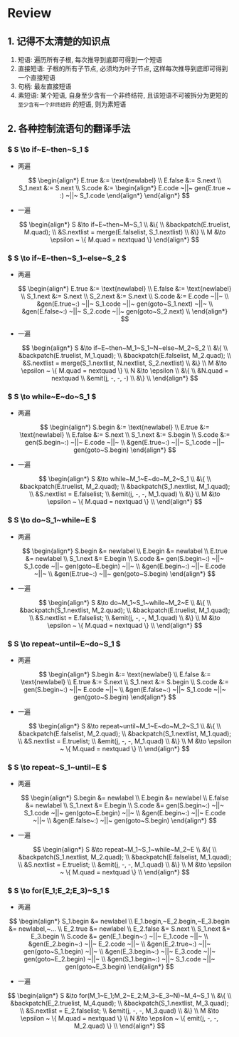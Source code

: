 # Review

## 1. 记得不太清楚的知识点

1. 短语: 遍历所有子根, 每次推导到底即可得到一个短语
2. 直接短语: 子根的所有子节点, 必须均为叶子节点, 这样每次推导到底即可得到一个直接短语
3. 句柄: 最左直接短语
4. 素短语: 某个短语, 自身至少含有一个非终结符, 且该短语不可被拆分为更短的 `至少含有一个非终结符` 的短语, 则为素短语

## 2. 各种控制流语句的翻译手法

### $ S \to if~E~then~S_1 $

- 两遍

  $$
    \begin{align*}
        E.true &:= \text{newlabel} \\
        E.false &:= S.next \\
        S_1.next &:= S.next \\
        S.code &:= \begin{align*}
          E.code ~||~ gen(E.true ~ :) ~||~ S_1.code
        \end{align*}
    \end{align*}
  $$

- 一遍

  $$
    \begin{align*}
    S &\to if~E~then~M~S_1 \\
    &\{ \\
    &backpatch(E.truelist, M.quad); \\
    &S.nextlist = merge(E.falselist, S_1.nextlist) \\
    &\} \\
    M &\to \epsilon ~ \{ M.quad = nextquad \}
    \end{align*}
  $$

### $ S \to if~E~then~S_1~else~S_2 $

- 两遍

  $$
    \begin{align*}
        E.true &:= \text{newlabel} \\
        E.false &:= \text{newlabel} \\
        S_1.next &:= S.next \\
        S_2.next &:= S.next \\
        S.code &:= E.code ~||~ \\
        &gen(E.true~:) ~||~ S_1.code ~||~ gen(goto~S_1.next) ~||~ \\
        &gen(E.false~:) ~||~ S_2.code ~||~ gen(goto~S_2.next) \\
    \end{align*}
  $$

- 一遍

  $$
    \begin{align*}
    S &\to if~E~then~M_1~S_1~N~else~M_2~S_2 \\
    &\{ \\
      &backpatch(E.truelist, M_1.quad); \\
      &backpatch(E.falselist, M_2.quad); \\
      &S.nextlist = merge(S_1.nextlist, N.nextlist, S_2.nextlist) \\
    &\} \\
    M &\to \epsilon ~ \{ M.quad = nextquad \} \\
    N &\to \epsilon \\
    &\{ \\
      &N.quad = nextquad \\
      &emit(j, -, -, -) \\
    &\} \\
    \end{align*}
  $$

### $ S \to while~E~do~S_1 $

- 两遍

  $$
    \begin{align*}
        S.begin &:= \text{newlabel} \\
        E.true &:= \text{newlabel} \\
        E.false &:= S.next \\
        S_1.next &:= S.begin \\
        S.code &:= gen(S.begin~:) ~||~ E.code ~||~ \\
          &gen(E.true~:) ~||~ S_1.code ~||~ gen(goto~S.begin)
    \end{align*}
  $$

- 一遍

  $$
    \begin{align*}
    S &\to while~M_1~E~do~M_2~S_1 \\
    &\{ \\
      &backpatch(E.truelist, M_2.quad); \\
      &backpatch(S_1.nextlist, M_1.quad); \\
      &S.nextlist = E.falselist; \\
      &emit(j, -, -, M_1.quad) \\
    &\} \\
    M &\to \epsilon ~ \{ M.quad = nextquad \} \\
    \end{align*}
  $$

### $ S \to do~S_1~while~E $

- 两遍

  $$
    \begin{align*}
        S.begin &= newlabel \\
        E.begin &= newlabel \\
        E.true &= newlabel \\
        S_1.next &= E.begin \\
        S.code &= gen(S.begin~:) ~||~ S_1.code ~||~ gen(goto~E.begin) ~||~ \\
          &gen(E.begin~:) ~||~ E.code ~||~ \\
          &gen(E.true~:) ~||~ gen(goto~S.begin)
    \end{align*}
  $$

- 一遍

  $$
    \begin{align*}
    S &\to do~M_1~S_1~while~M_2~E \\
    &\{ \\
      &backpatch(S_1.nextlist, M_2.quad); \\
      &backpatch(E.truelist, M_1.quad); \\
      &S.nextlist = E.falselist; \\
      &emit(j, -, -, M_1.quad) \\
    &\} \\
    M &\to \epsilon ~ \{ M.quad = nextquad \} \\
    \end{align*}
  $$

### $ S \to repeat~until~E~do~S_1 $

- 两遍

  $$
    \begin{align*}
        S.begin &:= \text{newlabel} \\
        E.false &:= \text{newlabel} \\
        E.true &:= S.next \\
        S_1.next &:= S.begin \\
        S.code &:= gen(S.begin~:) ~||~ E.code ~||~ \\
          &gen(E.false~:) ~||~ S_1.code ~||~ gen(goto~S.begin)
    \end{align*}
  $$

- 一遍

  $$
    \begin{align*}
    S &\to repeat~until~M_1~E~do~M_2~S_1 \\
    &\{ \\
      &backpatch(E.falselist, M_2.quad); \\
      &backpatch(S_1.nextlist, M_1.quad); \\
      &S.nextlist = E.truelist; \\
      &emit(j, -, -, M_1.quad) \\
    &\} \\
    M &\to \epsilon ~ \{ M.quad = nextquad \} \\
    \end{align*}
  $$

### $ S \to repeat~S_1~until~E $

- 两遍

  $$
    \begin{align*}
        S.begin &= newlabel \\
        E.begin &= newlabel \\
        E.false &= newlabel \\
        S_1.next &= E.begin \\
        S.code &= gen(S.begin~:) ~||~ S_1.code ~||~ gen(goto~E.begin) ~||~ \\
          &gen(E.begin~:) ~||~ E.code ~||~ \\
          &gen(E.false~:) ~||~ gen(goto~S.begin)
    \end{align*}
  $$

- 一遍

  $$
    \begin{align*}
    S &\to repeat~M_1~S_1~while~M_2~E \\
    &\{ \\
      &backpatch(S_1.nextlist, M_2.quad); \\
      &backpatch(E.falselist, M_1.quad); \\
      &S.nextlist = E.truelist; \\
      &emit(j, -, -, M_1.quad) \\
    &\} \\
    M &\to \epsilon ~ \{ M.quad = nextquad \} \\
    \end{align*}
  $$

### $ S \to for(E_1;E_2;E_3)~S_1 $

- 两遍

$$
\begin{align*}
S_1.begin &= newlabel \\
E_1.begin,~E_2.begin,~E_3.begin &= newlabel,~... \\
E_2.true &= newlabel \\
E_2.false &= S.next \\
S_1.next &= E_3.begin \\
S.code &= gen(E_1.begin~:) ~||~ E_1.code ~||~ \\
  &gen(E_2.begin~:) ~||~ E_2.code ~||~ \\
  &gen(E_2.true~:) ~||~ gen(goto~S_1.begin) ~||~ \\
  &gen(E_3.begin~:) ~||~ E_3.code ~||~ gen(goto~E_2.begin) ~||~ \\
  &gen(S_1.begin~:) ~||~ S_1.code ~||~ gen(goto~E_3.begin)
\end{align*}
$$

- 一遍

$$
\begin{align*}
S &\to for(M_1~E_1;M_2~E_2;M_3~E_3~N)~M_4~S_1 \\
&\{ \\
  &backpatch(E_2.truelist, M_4.quad); \\
  &backpatch(S_1.nextlist, M_3.quad); \\
  &S.nextlist = E_2.falselist; \\
  &emit(j, -, -, M_3.quad) \\
&\} \\
M &\to \epsilon ~ \{ M.quad = nextquad \} \\
N &\to \epsilon ~ \{ emit(j, -, -, M_2.quad) \} \\
\end{align*}
$$
